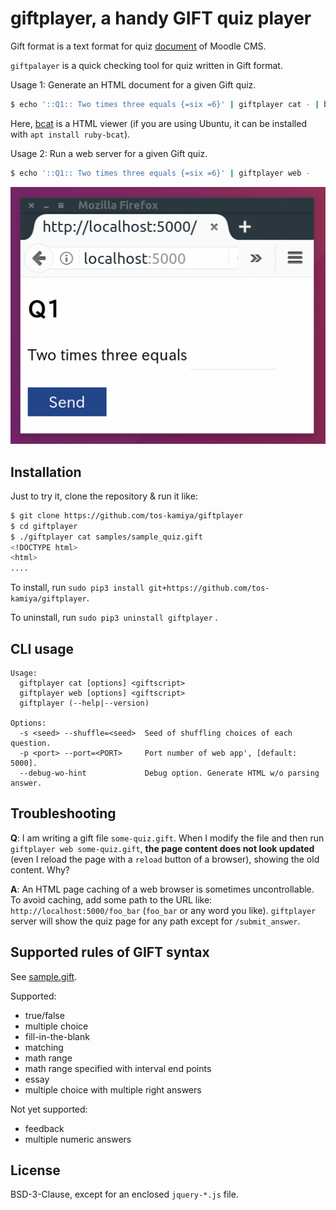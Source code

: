# giftplayer, a handy GIFT quiz player

Gift format is a text format for quiz [document](https://docs.moodle.org/23/en/GIFT_format) of Moodle CMS.

`giftpalayer` is a quick checking tool for quiz written in Gift format.

Usage 1: Generate an HTML document for a given Gift quiz.

```sh
$ echo '::Q1:: Two times three equals {=six =6}' | giftplayer cat - | bcat
```

Here, [bcat](https://rtomayko.github.io/bcat/) is a HTML viewer (if you are using Ubuntu, it can be installed with `apt install ruby-bcat`).

Usage 2: Run a web server for a given Gift quiz.

```sh
$ echo '::Q1:: Two times three equals {=six =6}' | giftplayer web -
```

![screenplay](images/screenplay.gif)

## Installation

Just to try it, clone the repository & run it like:

```sh
$ git clone https://github.com/tos-kamiya/giftplayer
$ cd giftplayer
$ ./giftplayer cat samples/sample_quiz.gift
<!DOCTYPE html>
<html>
....
```

To install, run `sudo pip3 install git+https://github.com/tos-kamiya/giftplayer`.

To uninstall, run `sudo pip3 uninstall giftplayer` .

## CLI usage

```
Usage:
  giftplayer cat [options] <giftscript>
  giftplayer web [options] <giftscript>
  giftplayer (--help|--version)

Options:
  -s <seed> --shuffle=<seed>  Seed of shuffling choices of each question.
  -p <port> --port=<PORT>     Port number of web app', [default: 5000].
  --debug-wo-hint             Debug option. Generate HTML w/o parsing answer.
```

## Troubleshooting

**Q**: I am writing a gift file `some-quiz.gift`. When I modify the file and then run `giftplayer web some-quiz.gift`, **the page content does not look updated** (even I reload the page with a `reload` button of a browser), showing the old content. Why?

**A**: An HTML page caching of a web browser is sometimes uncontrollable. To avoid caching, add some path to the URL like: `http://localhost:5000/foo_bar` (`foo_bar` or any word you like). `giftplayer` server will show the quiz page for any path except for `/submit_answer`.

## Supported rules of GIFT syntax

See [sample.gift](giftplay/sample.gift).

Supported:

* true/false
* multiple choice
* fill-in-the-blank
* matching
* math range
* math range specified with interval end points
* essay
* multiple choice with multiple right answers

Not yet supported:

* feedback
* multiple numeric answers

## License

BSD-3-Clause, except for an enclosed `jquery-*.js` file.
